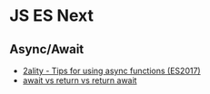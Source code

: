 JS ES Next
===========

Async/Await
--------------

- [2ality - Tips for using async functions (ES2017)](http://2ality.com/2016/10/async-function-tips.html)
- [await vs return vs return await](https://jakearchibald.com/2017/await-vs-return-vs-return-await/)
